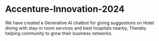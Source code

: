 # Accenture-Innovation-2024
We have created a Generative AI chatbot for giving suggestions on Hotel dining with stay-in room services and best hospitals nearby, Thereby helping community to grow their business networks.
